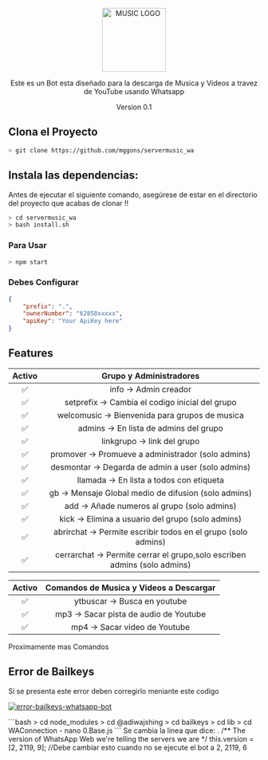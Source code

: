 <p align="center">
<a href="#"><img title="MUSIC LOGO" src="https://img.utdstc.com/icon/9f1/c7b/9f1c7ba989ad4a11039b0a5a82bc4a8db39dda35d2c8fe26a46d1a0d277df877:200" width="128" height="128"></a>
</p>

<p align="center">
Este es un Bot esta diseñado para la descarga de Musica y Videos a travez de YouTube usando Whatsapp
<p align="center">
Version 0.1

## Clona el Proyecto

```bash
> git clone https://github.com/mggons/servermusic_wa
```

## Instala las dependencias:
Antes de ejecutar el siguiente comando, asegúrese de estar en el directorio del proyecto que
acabas de clonar !!

```bash
> cd servermusic_wa
> bash install.sh
```

### Para Usar 
```bash
> npm start
```

### Debes Configurar
```json
{
	"prefix": ".",
	"ownerNumber": "62858xxxxx",
	"apiKey": "Your ApiKey here"
}
```


## Features 
|Activo|       Grupo y Administradores          |
|:-:|:-----------------------------------------:|
|✅| info -> Admin creador                               |
|✅| setprefix -> Cambia el codigo inicial del grupo     |
|✅| welcomusic -> Bienvenida para grupos de musica      |  (0 deshabilitado, 1 habilitado)
|✅| admins -> En lista de admins del grupo              |
|✅| linkgrupo -> link del grupo                         |
|✅| promover -> Promueve a administrador (solo admins)  |
|✅| desmontar -> Degarda de admin a user (solo admins)  |
|✅| llamada -> En lista a todos con etiqueta            |
|✅| gb -> Mensaje Global medio de difusion (solo admins)|
|✅| add -> Añade numeros al grupo (solo admins)         |
|✅| kick -> Elimina a usuario del grupo (solo admins)   |
|✅| abrirchat -> Permite escribir todos en el grupo (solo admins)  |
|✅| cerrarchat -> Permite cerrar el grupo,solo escriben admins (solo admins)  |

|Activo|    Comandos de Musica y Videos a Descargar      |
|:-:|:-----------------------------------------:|
|✅| ytbuscar -> Busca en youtube                        |
|✅| mp3 -> Sacar pista de audio de Youtube              |
|✅| mp4 -> Sacar video de Youtube                       |


Proximamente mas Comandos

	
## Error de Bailkeys

Si se presenta este error deben corregirlo meniante este codigo 

<p align="left">
<a href="https://imgbb.com/"><img src="https://i.ibb.co/F5kJPMr/error-bailkeys-whatsapp-bot.jpg" alt="error-bailkeys-whatsapp-bot" border="0" /></a>
<p>
```bash
> cd node_modules
> cd @adiwajshing
> cd bailkeys
> cd lib	
> cd WAConnection
- nano 0.Base.js
```
	Se cambia la linea que dice: .
	/** The version of WhatsApp Web we're telling the servers we are */
        this.version = [2, 2119, 9]; //Debe cambiar esto cuando no se ejecute el bot a 2, 2119, 6
	
